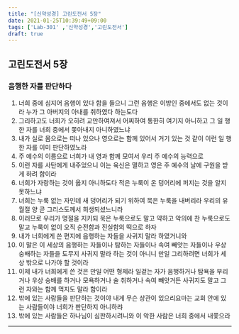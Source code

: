 ```yaml
---
title: "[신약성경] 고린도전서 5장"
date: 2021-01-25T10:39:49+09:00
tags: ['Lab-301' ,'신약성경','고린도전서']
draft: true
---
```

## 고린도전서 5장
### 음행한 자를 판단하다
1. 너희 중에 심지어 음행이 있다 함을 들으니 그런 음행은 이방인 중에서도 없는 것이라 누가 그 아버지의 아내를 취하였다 하는도다
2. 그리하고도 너희가 오히려 교만하여져서 어찌하여 통한히 여기지 아니하고 그 일 행한 자를 너희 중에서 쫒아내지 아니하였느냐
3. 내가 실로 몸으로는 떠나 있으나 영으로는 함께 있어서 거기 있는 것 같이 이런 일 행한 자를 이미 판단하였노라
4. 주 예수의 이름으로 너희가 내 영과 함께 모여서 우리 주 예수의 능력으로
5. 이런 자를 사탄에게 내주었으니 이는 육신은 멸하고 영은 주 예수의 날에 구원을 받게 하려 함이라 
6. 너희가 자랑하는 것이 옳지 아니하도다 적은 누룩이 온 덩어리에 퍼지는 것을 알지 못하느냐
7. 너희는 누룩 없는 자인데 새 덩어리가 되기 위하여 묵은 누룩을 내버리라 우리의 유월절 양 곧 그리스도께서 희생되셨느니라
8. 이러므로 우리가 명절을 지키되 묵은 누룩으로도 말고 약하고 악의에 찬 누룩으로도 말고 누룩이 없이 오직 순전함과 진실함의 떡으로 하자
9. 내가 너희에게 쓴 편지에 음행하는 자들을 사귀지 말라 하였거니와 
10. 이 말은 이 세상의 음행하는 자들이나 탐하는 자들이나 속여 빼앗는 자들이나 우상 숭배하는 자들을 도무지 사귀지 말라 하는 것이 아니니 만일 그리하려면 너희가 세상 밖으로 나가야 할 것이라
11. 이제 내가 너희에게 쓴 것은 만일 어떤 형제라 일겉는 자가 음행하거나 탐욕을 부리거나 우상 숭배를 하거나 모욕하거나 술 취하거나 속여 빼앗거든 사귀지도 말고 그런 자와는 함께 먹지도 말라 함이라
12. 밖에 있는 사람들을 판단하는 것이야 내게 무슨 상관이 있으리요마는 교회 안에 있는 사람들이야 너희가 판단하지 아니하랴
13. 밖에 있는 사람들은 하나님이 심판하시려니와 이 악한 사람은 너희 중에서 내쫓으라
****